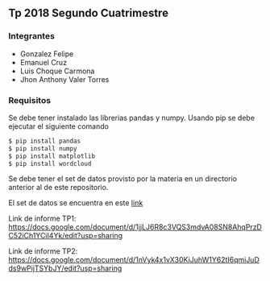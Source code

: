 ## Tp 2018 Segundo Cuatrimestre 

### Integrantes
- Gonzalez Felipe
- Emanuel Cruz
- Luis Choque Carmona
- Jhon Anthony Valer Torres

### Requisitos

Se debe tener instalado las librerias pandas y numpy. Usando pip se debe ejecutar el siguiente comando

```sh
$ pip install pandas
$ pip install numpy
$ pip install matplotlib
$ pip install wordcloud
```

Se debe tener el set de datos provisto por la materia en un directorio anterior al de este repositorio.

El set de datos se encuentra en este [link](https://drive.google.com/file/d/1gUddcLLujjFfwZslypUv1LESTM6KiwJn/view)

Link de informe TP1: https://docs.google.com/document/d/1jjLJ6R8c3VQS3mdvA08SN8AhqPrzDC52iCh1YCiI4Yk/edit?usp=sharing

Link de informe TP2: https://docs.google.com/document/d/1nVyk4x1vX30KiJuhW1Y62tI6qmiJuDds9wPijTSYbJY/edit?usp=sharing
